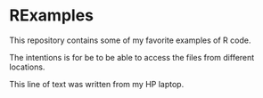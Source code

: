 # RExamples
This repository contains some of my favorite examples of R code.

The intentions is for be to be able to access the files from different locations.

This line of text was written from my HP laptop.